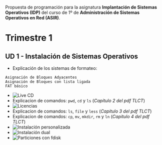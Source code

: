 
Propuesta de programación para la asignatura **Implantación de Sistemas Operativos (IDP)** 
del curso de 1º de **Administración de Sistemas Operativos en Red (ASIR)**.

# Trimestre 1

## UD 1 - Instalación de Sistemas Operativos
* Explicación de los sistemas de formateo:
```
Asignación de Bloques Adyacentes
Asignación de Bloques con lista ligada
FAT básico
```
* ![Live CD](https://github.com/dvarrui/libro-de-actividades/tree/master/actividades/idp/live-cd)
* Explicacion de comandos: `pwd`, `cd` y `ls` (*Capítulo 2 del pdf TLCT*)
* ![Licencias](https://github.com/dvarrui/libro-de-actividades/tree/master/actividades/idp/licencias)
* Explicacion de comandos: `ls`, `file` y `less` (*Capítulo 3 del pdf TLCT*)
* Explicacion de comandos: `cp`, `mv`, `mkdir`, `rm` y `ln` (*Capítulo 4 del pdf TLCT*)
* ![Instalación personalizada](https://github.com/dvarrui/libro-de-actividades/tree/master/actividades/idp/instalacion-personalizada)
* ![Instalación dual](https://github.com/dvarrui/libro-de-actividades/tree/master/actividades/idp/instalacion-dual)
* ![Particiones con fdisk](https://github.com/dvarrui/libro-de-actividades/tree/master/actividades/idp/particiones)

